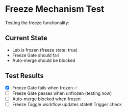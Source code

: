 # Freeze Mechanism Test

Testing the freeze functionality:

## Current State
- Lab is frozen (freeze state: true)
- Freeze Gate should fail
- Auto-merge should be blocked

## Test Results
- [x] Freeze Gate fails when frozen ✅
- [ ] Freeze Gate passes when unfrozen (testing now)
- [ ] Auto-merge blocked when frozen
- [ ] Freeze Toggle workflow updates state# Trigger check
